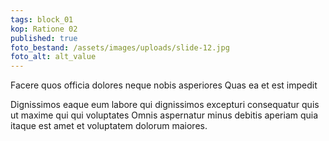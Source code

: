 ```yaml
---
tags: block_01
kop: Ratione 02
published: true
foto_bestand: /assets/images/uploads/slide-12.jpg
foto_alt: alt_value
---
```


Facere quos officia dolores neque nobis asperiores Quas ea et est impedit

Dignissimos eaque eum labore qui dignissimos excepturi consequatur quis ut maxime qui qui voluptates Omnis aspernatur minus debitis aperiam quia itaque est amet et voluptatem dolorum maiores.
